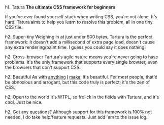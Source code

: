 h1. Tatura
__The ultimate CSS framework for beginners__

If you've ever found yourself stuck when writing CSS, you're not alone. It's hard. Tatura aims to help you learn to resolve this problem, all in one tiny CSS file.

h2. Super-tiny
Weighing in at just under 500 bytes, Tartura is the perfect framework: it doesn't add a millisecond of extra page load, doesn't cause any extra rendering/paint time. I guess you could say it does nothing!

h2. Cross-browser
Tartura's agile nature means you're never going to have problems. It's the only framework that supports every single browser, even the browsers that don't support CSS.

h2. Beautiful
As with <a href="//anchorcms.com">anything</a> <a href="//visualidiot.com">I</a> <a href="//typestacks.com">make</a>, it's beautiful. For most people, that'd be obnoxious and arrogant, but this code truly is perfect; it's the zen of CSS.

h2. Open to the world
It's WTPL, so frolick in the fields with Tartura, and it's cool. Just be nice.

h2. Got any questions?
Although support for this framework is 100% not needed, I do take help/feature requests. Just add 'em to the issue log.